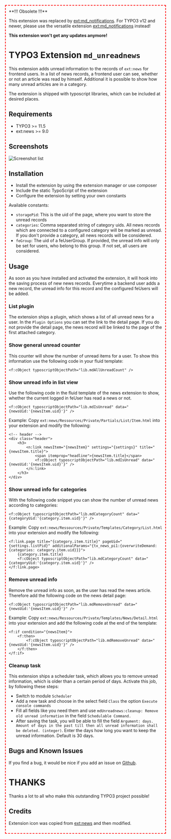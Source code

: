 <div style="width:100%;border:2px dashed red;padding:10px;">
**!!! Obsolete !!!**

This extension was replaced by [ext:md_notifications](https://github.com/cdaecke/md_notifications). For TYPO3 v12 and newer, please use the versatile extension [ext:md_notifications](https://github.com/cdaecke/md_notifications) instead!

**This extension won't get any updates anymore!**
<div>

# TYPO3 Extension ``md_unreadnews``

This extension adds unread information to the records of ``ext:news`` for frontend users. In a list of news records, a frontend user can see, whether or not an article was read by himself. Additional it is possible to show how many unread articles are in a category.

The extension is shipped with typoscript libraries, which can be included at desired places.

## Requirements

- TYPO3 >= 11.5
- ext:news >= 9.0

## Screenshots

![Screenshot list](./Documentation/Images/list_view.png?raw=true "List view")

## Installation

- Install the extension by using the extension manager or use composer
- Include the static TypoScript of the extension
- Configure the extension by setting your own constants

Available constants:

- ``storagePid``: This is the uid of the page, where you want to store the unread records
- ``categories``: Comma separated string of category uids. All news records which are connected to a configured category will be marked as unread. If you don't provide a category, all news records will be considered.
- ``feGroup``: The uid of a feUserGroup. If provided, the unread info will only be set for users, who belong to this group. If not set, all users are considered.


## Usage

As soon as you have installed and activated the extension, it will hook into the saving process of new news records. Everytime a backend user adds a new record, the unread info for this record and the configured feUsers will be added.

### List plugin

The extension ships a plugin, which shows a list of all unread news for a user. In the ``Plugin Options`` you can set the link to the detail page. If you do not provide the detail page, the news record will be linked to the page of the first attached category.

### Show general unread counter

This counter will show the number of unread items for a user. To show this information use the following code in your fluid template:

    <f:cObject typoscriptObjectPath="lib.mdAllUnreadCount" />

### Show unread info in list view

Use the following code in the fluid template of the news extension to show, whether the current logged in feUser has read a news or not.

    <f:cObject typoscriptObjectPath="lib.mdIsUnread" data="{newsUid:'{newsItem.uid}'}" />

Example:
Copy ``ext:news/Ressources/Private/Partials/List/Item.html`` into your extension and modify the following:

    <!-- header -->
    <div class="header">
        <h3>
            <n:link newsItem="{newsItem}" settings="{settings}" title="{newsItem.title}">
                <span itemprop="headline">{newsItem.title}</span>
                <f:cObject typoscriptObjectPath="lib.mdIsUnread" data="{newsUid:'{newsItem.uid}'}" />
            </n:link>
        </h3>
    </div>

### Show unread info for categories

With the following code snippet you can show the number of unread news according to categories:

    <f:cObject typoscriptObjectPath="lib.mdCategoryCount" data="{categoryUid:'{category.item.uid}'}" />

Example:
Copy ``ext:news/Ressources/Private/Templates/Category/List.html`` into your extension and modify the following:

    <f:link.page title="{category.item.title}" pageUid="{settings.listPid}" additionalParams="{tx_news_pi1:{overwriteDemand:{categories: category.item.uid}}}">
        {category.item.title}
        <f:cObject typoscriptObjectPath="lib.mdCategoryCount" data="{categoryUid:'{category.item.uid}'}" />
    </f:link.page>

### Remove unread info

Remove the unread info as soon, as the user has read the news article. Therefore add the following code on the news detail page:

    <f:cObject typoscriptObjectPath="lib.mdRemoveUnread" data="{newsUid:'{newsItem.uid}'}" />

Example:
Copy ``ext:news/Ressources/Private/Templates/News/Detail.html`` into your extension and add the following code at the end of the template:

    <f:if condition="{newsItem}">
        <f:then>
            <f:cObject typoscriptObjectPath="lib.mdRemoveUnread" data="{newsUid:'{newsItem.uid}'}" />
        </f:then>
    </f:if>

### Cleanup task

This extension ships a scheduler task, which allows you to remove unread information, 
which is older than a certain period of days. Activate this job, by following these steps:

- Switch to module `Scheduler`
- Add a new task and choose in the select field `Class` the option `Execute console commands`
- Fill all fields like you need them and use `mdUnreadnews:cleanup: Remove old unread information` in the field `Schedulable Command.`
- After saving the task, you will be able to fill the field 
`Argument: days. Amount of days in the past till then all unread information shall be deleted. (integer)`.
Enter the days how long you want to keep the unread information. Default is 30 days.

## Bugs and Known Issues
If you find a bug, it would be nice if you add an issue on [Github](https://github.com/cdaecke/md_unreadnews/issues).

# THANKS

Thanks a lot to all who make this outstanding TYPO3 project possible!

## Credits

Extension icon was copied from [ext:news](https://github.com/georgringer/news) and then modified.
